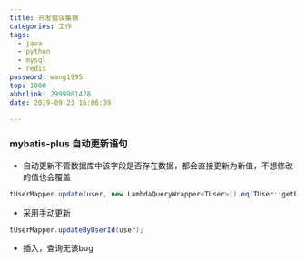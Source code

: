 ```yaml
---
title: 开发错误集锦
categories: 工作
tags:
  - java
  - python
  - mysql
  - redis
password: wang1995
top: 1000
abbrlink: 2999981478
date: 2019-09-23 16:06:39

---
```


<!--more-->

### mybatis-plus 自动更新语句

- 自动更新不管数据库中该字段是否存在数据，都会直接更新为新值，不想修改的值也会覆盖

```java
tUserMapper.update(user, new LambdaQueryWrapper<TUser>().eq(TUser::getExternalId, customer))
```

- 采用手动更新

```java
tUserMapper.updateByUserId(user);
```

- 插入，查询无该bug





